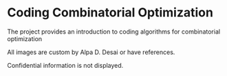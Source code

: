 # Coding Combinatorial Optimization

The project provides an introduction to coding algorithms for combinatorial optimization

All images are custom by Alpa D. Desai or have references.

Confidential information is not displayed.

